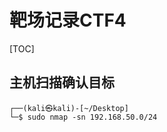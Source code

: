 # 靶场记录CTF4

[TOC]

## 主机扫描确认目标

```
┌──(kali㉿kali)-[~/Desktop]
└─$ sudo nmap -sn 192.168.50.0/24        
```

